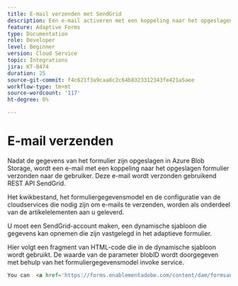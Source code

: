 ```yaml
---
title: E-mail verzenden met SendGrid
description: Een e-mail activeren met een koppeling naar het opgeslagen formulier
feature: Adaptive Forms
type: Documentation
role: Developer
level: Beginner
version: Cloud Service
topic: Integrations
jira: KT-8474
duration: 25
source-git-commit: f4c621f3a9caa8c2c64b8323312343fe421a5aee
workflow-type: tm+mt
source-wordcount: '117'
ht-degree: 0%

---
```


# E-mail verzenden

Nadat de gegevens van het formulier zijn opgeslagen in Azure Blob Storage, wordt een e-mail met een koppeling naar het opgeslagen formulier verzonden naar de gebruiker. Deze e-mail wordt verzonden gebruikend REST API SendGrid.

Het kwikbestand, het formuliergegevensmodel en de configuratie van de cloudservices die nodig zijn om e-mails te verzenden, worden als onderdeel van de artikelelementen aan u geleverd.

U moet een SendGrid-account maken, een dynamische sjabloon die gegevens kan opnemen die zijn vastgelegd in het adaptieve formulier.


Hier volgt een fragment van HTML-code die in de dynamische sjabloon wordt gebruikt. De waarde van de parameter blobID wordt doorgegeven met behulp van het formuliergegevensmodel invoke service.

```html
You can  <a href='https://forms.enablementadobe.com/content/dam/formsanddocuments/azureportalstorage/creditcardapplication/jcr:content?wcmmode=disabled&ampguid={{blobID}}'>access your application here</a> and complete it.
```


